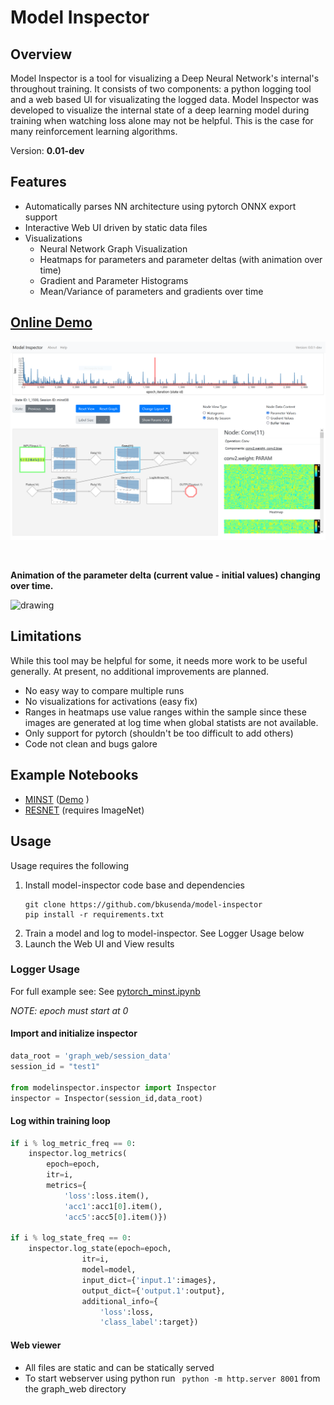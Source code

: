 # Model Inspector

## Overview
Model Inspector is a tool for visualizing a Deep Neural Network's internal's throughout training.  It consists of two components: a python logging tool and a web based UI for visualizating the logged data. Model Inspector was developed to visualize the internal state of a deep learning model during training when watching loss alone may not be helpful.  This is the case for many reinforcement learning algorithms.

Version: **0.01-dev**

## Features
* Automatically parses NN architecture using pytorch ONNX export support
* Interactive Web UI driven by static data files
* Visualizations
    * Neural Network Graph Visualization
    * Heatmaps for parameters and parameter deltas (with animation over time)
    * Gradient and Parameter Histograms
    * Mean/Variance of parameters and gradients over time

## [Online Demo](http://bkusenda.github.io/mi/model_inspector.html?session_id=minst1) ##

<a target="_blank" href="http://bkusenda.github.io/mi/model_inspector.html?session_id=minst1)"> <img src="docs/mi_screen1.png" alt="drawing" style="width:600px;"/></a>

<br/>

**Animation of the parameter delta (current value - initial values) changing over time.**

<img src="docs/networkani.gif" alt="drawing" style="width:600px;"/>

<br/>

## Limitations
While this tool may be helpful for some, it needs more work to be useful generally. At present, no additional improvements are planned.

* No easy way to compare multiple runs
* No visualizations for activations (easy fix)
* Ranges in heatmaps use value ranges within the sample since these images are generated at log time when global statists are not available.
* Only support for pytorch (shouldn't be too difficult to add others)
* Code not clean and bugs galore


## Example Notebooks
* [MINST](pytorch_minst.ipynb) ([Demo](http://bkusenda.github.io/mi/model_inspector.html?session_id=minst1) )
* [RESNET](pytorch_minst.ipynb) (requires ImageNet)


## Usage

Usage requires the following
1. Install model-inspector code base and dependencies
    ```
    git clone https://github.com/bkusenda/model-inspector
    pip install -r requirements.txt
    ```
1. Train a model and log to model-inspector. See Logger Usage below
1. Launch the Web UI and View results

### Logger Usage

For full example see: See  [pytorch_minst.ipynb](pytorch_minst.ipynb)

*NOTE: epoch must start at 0*

#### Import and initialize inspector

```python
data_root = 'graph_web/session_data'
session_id = "test1"

from modelinspector.inspector import Inspector
inspector = Inspector(session_id,data_root)
```

#### Log within training loop

```python
if i % log_metric_freq == 0:
    inspector.log_metrics(
        epoch=epoch,
        itr=i, 
        metrics={
            'loss':loss.item(),
            'acc1':acc1[0].item(),
            'acc5':acc5[0].item()})

if i % log_state_freq == 0:
    inspector.log_state(epoch=epoch,
                itr=i, 
                model=model,
                input_dict={'input.1':images},
                output_dict={'output.1':output},
                additional_info={
                    'loss':loss,
                    'class_label':target})
```
#### Web viewer

- All files are static and can be statically served
- To start webserver using python run ``` python -m http.server 8001``` from the graph_web directory

